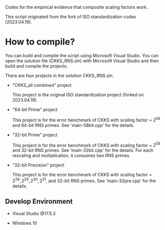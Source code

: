 Codes for the empirical evidence that composite scaling factors work. 

This script originated from the fork of ISO standardization codes (2023.04.19).



# How to compile?

You can build and compile the script using Microsoft Visual Studio. You can open the solution file (CKKS_RNS.sln) with Microsoft Visual Studio and then build and compile the projects. 

There are four projects in the solution CKKS_RNS.sln. 

- "CKKS_all combined" project
  
  This project is the original ISO standardization project (forked on 2023.04.19). 

- "64-bit Prime" project
  
  This project is for the error benchmark of CKKS with scaling factor = $2^{58}$  and 64-bit RNS primes. See 'main-58bit.cpp' for the details.

- "32-bit Prime" project
  
  This project is for the error benchmark of CKKS with scaling factor = $2^{58}$ and 32-bit RNS primes. See 'main-32bit.cpp' for the details. For each rescaling and multiplication, it consumes two RNS primes. 

- "32-bit Precision" project
  
  This project is for the error benchmark of CKKS with scaling factor = $2^{28}, 2^{29}, 2^{30}, 2^{31}$, and 32-bit RNS primes. See 'main-32pre.cpp' for the details. 

## Develop Environment

- Visual Studio @17.5.3

- Windows 10


